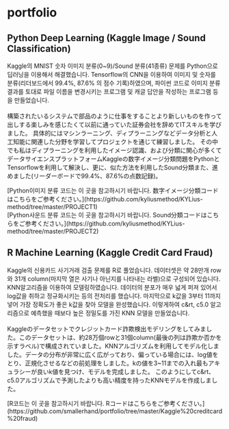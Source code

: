 # portfolio

## Python Deep Learning (Kaggle Image / Sound Classification)
<p>
Kaggle의 MNIST 숫자 이미지 분류(0~9)/Sound 분류(41종류) 문제를 Python으로 딥러닝을 이용해서 해결했습니다. Tensorflow의 CNN을 이용하여 이미지 및 숫자를 분류(리더보드에서 99.4%, 87.6% 의 점수 기록)하였으며, 파이썬 코드로 이미지 분류 결과를 토대로 파일 이름을 변경시키는 프로그램 및 캐글 답안을 작성하는 프로그램 등을 만들었습니다.
<br>  
<br>  
構築されたいるシステムで部品のように仕事をすることより新しいものを作って出しする楽しみを感じたくて以前に通っていた証券会社を辞めてITスキルを学びました。 具体的にはマシンラーニング、ディプラーニングなどデータ分析と人工知能に関連した分野を学習してプロジェクトを通じて練習しました。 その中でも私はディプラーニングを利用したイメージ認識、および分類に関心が多くてデータサイエンスプラットフォームKaggleの数字イメージ分類問題をPythonとTensorflowを利用して解決し、更に、似た方法を利用したSound分類また、進めました(リーダーボードで99.4%、87.6%の点数記録)。
</p>
[Python이미지 분류 코드는 이 곳을 참고하시기 바랍니다. 数字イメージ分類コードはこちらをご参考ください。](https://github.com/kyliusmethod/KYLius-method/tree/master/PROJECT1)

<br>
[Python사운드 분류 코드는 이 곳을 참고하시기 바랍니다. Sound分類コードはこちらをご参考ください。](https://github.com/kyliusmethod/KYLius-method/tree/master/PROJECT2)

## R Machine Learning (Kaggle Credit Card Fraud)
<p>
Kaggle의 신용카드 사기거래 검출 문제를 R로 풀었습니다. 데이터셋은 약 28만개 row와 31개 column(마지막 열은 사기나 아닌지를 나타내는 라벨)으로 구성되어 있습니다. KNN알고리즘을 이용하여 모델링하였습니다. 데이터의 분포가 매우 넓게 퍼져 있어서 log값을 취하고 정규화시키는 등의 전처리를 했습니다. 마지막으로 k값을 3부터 11까지 넣어 가장 정확도가 좋은 k값을 찾아 모델을 완성했습니다. 이렇게하여 c&rt, c5.0 알고리즘으로 예측했을 때보다 높은 정밀도를 가진 KNN 모델을 만들었습니다.
<br>
<br>
Kaggleのデータセットでクレジットカード詐欺検出モデリングをしてみました。このデータセットは、約28万個rowと31個column(最後の列は詐欺か否かを示すラベル)で構成されていました。KNNアルゴリズムを利用してモデル化しました。データの分布が非常に広く広がっており、偏っている場合には、log値をとり、正規化させるなどの前処理をしました。kの値を3~11までの入れ最もアキュラシーが良いk値を見つけ、モデルを完成しました。 このようにしてc&rt、c5.0アルゴリズムで予測したよりも高い精度を持ったKNNモデルを作成しました。
</p>
[R코드는 이 곳을 참고하시기 바랍니다. Rコードはこちらをご参考ください。](https://github.com/smallerhand/portfolio/tree/master/Kaggle%20creditcard%20fraud)
